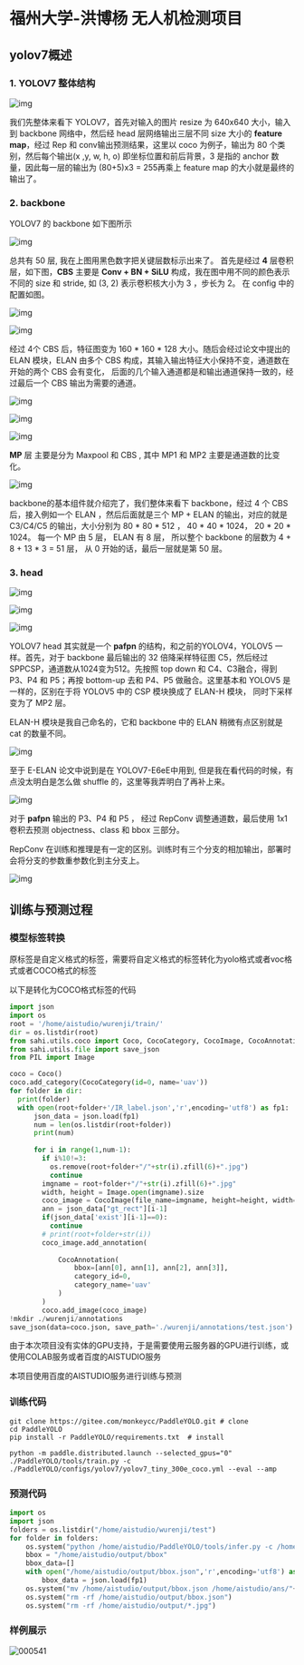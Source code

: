 # 福州大学-洪博杨 无人机检测项目

## yolov7概述

### 1. YOLOV7 整体结构

![img](https://github.com/HBY-hub/uav_detection/blob/master/img/e69186f0cbe46371a5aedbb20d6b6f8.png)



我们先整体来看下 YOLOV7，首先对输入的图片 resize 为 640x640 大小，输入到 backbone 网络中，然后经 head 层网络输出三层不同 size 大小的 **feature map**，经过 Rep 和 conv输出预测结果，这里以 coco 为例子，输出为 80 个类别，然后每个输出(x ,y, w, h, o) 即坐标位置和前后背景，3 是指的 anchor 数量，因此每一层的输出为 (80+5)x3 = 255再乘上 feature map 的大小就是最终的输出了。



### 2. backbone

YOLOV7 的 backbone 如下图所示

![img](https://pic2.zhimg.com/80/v2-0ef5b6837f287c20c1e03074ec60f8c1_720w.webp)

总共有 50 层, 我在上图用黑色数字把关键层数标示出来了。
首先是经过 **4** 层卷积层，如下图，**CBS** 主要是 **Conv + BN + SiLU** 构成，我在图中用不同的颜色表示不同的 size 和 stride, 如 (3, 2) 表示卷积核大小为 3 ，步长为 2。 在 config 中的配置如图。



![img](https://github.com/HBY-hub/uav_detection/blob/master/img/1.png)

![img](https://github.com/HBY-hub/uav_detection/blob/master/img/2.png)







经过 4个 CBS 后，特征图变为 160 * 160 * 128 大小。随后会经过论文中提出的 ELAN 模块，ELAN 由多个 CBS 构成，其输入输出特征大小保持不变，通道数在开始的两个 CBS 会有变化， 后面的几个输入通道都是和输出通道保持一致的，经过最后一个 CBS 输出为需要的通道。



![img](https://github.com/HBY-hub/uav_detection/blob/master/img/3.png)



![img](https://pic4.zhimg.com/80/v2-7a61c958f4d64209a5bc94ba59687803_720w.webp)

![img](https://pic2.zhimg.com/80/v2-b5f33f8c851bda6c245921e1cc70f629_720w.webp)

**MP** 层 主要是分为 Maxpool 和 CBS , 其中 MP1 和 MP2 主要是通道数的比变化。

![img](https://github.com/HBY-hub/uav_detection/blob/master/img/4.png)

backbone的基本组件就介绍完了，我们整体来看下 backbone，经过 4 个 CBS 后，接入例如一个 ELAN ，然后后面就是三个 MP + ELAN 的输出，对应的就是 C3/C4/C5 的输出，大小分别为 80 * 80 * 512 ， 40 * 40 * 1024， 20 * 20 * 1024。 每一个 MP 由 5 层， ELAN 有 8 层， 所以整个 backbone 的层数为 4 + 8 + 13 * 3 = 51 层， 从 0 开始的话，最后一层就是第 50 层。

### 3. head



![img](https://pic3.zhimg.com/80/v2-f9abc72be912e63bd51771030867532e_720w.webp)

![img](https://pic2.zhimg.com/80/v2-dd65194515f4637117ecba3ae20a49d1_720w.webp)

![img](https://pic2.zhimg.com/80/v2-3b8b49de2970b255217b848c146bbbdd_720w.webp)





YOLOV7 head 其实就是一个 **pafpn** 的结构，和之前的YOLOV4，YOLOV5 一样。首先，对于 backbone 最后输出的 32 倍降采样特征图 C5，然后经过 SPPCSP，通道数从1024变为512。先按照 top down 和 C4、C3融合，得到 P3、P4 和 P5；再按 bottom-up 去和 P4、P5 做融合。这里基本和 YOLOV5 是一样的，区别在于将 YOLOV5 中的 CSP 模块换成了 ELAN-H 模块， 同时下采样变为了 MP2 层。

ELAN-H 模块是我自己命名的，它和 backbone 中的 ELAN 稍微有点区别就是 cat 的数量不同。



![img](https://github.com/HBY-hub/uav_detection/blob/master/img/5.png)



至于 E-ELAN 论文中说到是在 YOLOV7-E6eE中用到, 但是我在看代码的时候，有点没太明白是怎么做 shuffle 的，这里等我弄明白了再补上来。



![img](https://github.com/HBY-hub/uav_detection/blob/master/img/6.png)



对于 **pafpn** 输出的 P3、P4 和 P5 ， 经过 RepConv 调整通道数，最后使用 1x1 卷积去预测 objectness、class 和 bbox 三部分。

RepConv 在训练和推理是有一定的区别。训练时有三个分支的相加输出，部署时会将分支的参数重参数化到主分支上。

![img](https://github.com/HBY-hub/uav_detection/blob/master/img/7.png)

## 训练与预测过程

### 模型标签转换

原标签是自定义格式的标签，需要将自定义格式的标签转化为yolo格式或者voc格式或者COCO格式的标签

以下是转化为COCO格式标签的代码

``` python
import json
import os
root = '/home/aistudio/wurenji/train/'
dir = os.listdir(root)
from sahi.utils.coco import Coco, CocoCategory, CocoImage, CocoAnnotation
from sahi.utils.file import save_json
from PIL import Image

coco = Coco()
coco.add_category(CocoCategory(id=0, name='uav'))
for folder in dir:
  print(folder)
  with open(root+folder+'/IR_label.json','r',encoding='utf8') as fp1:
      json_data = json.load(fp1)
      num = len(os.listdir(root+folder))
      print(num)
      
      for i in range(1,num-1):
        if i%10!=3:
          os.remove(root+folder+"/"+str(i).zfill(6)+".jpg")
          continue
        imgname = root+folder+"/"+str(i).zfill(6)+".jpg"
        width, height = Image.open(imgname).size
        coco_image = CocoImage(file_name=imgname, height=height, width=width)
        ann = json_data["gt_rect"][i-1]
        if(json_data['exist'][i-1]==0):
          continue
        # print(root+folder+str(i))
        coco_image.add_annotation(
            
            CocoAnnotation(
                bbox=[ann[0], ann[1], ann[2], ann[3]],
                category_id=0,
                category_name='uav'
            )
        )
        coco.add_image(coco_image)
!mkdir ./wurenji/annotations
save_json(data=coco.json, save_path='./wurenji/annotations/test.json')
```

由于本次项目没有实体的GPU支持，于是需要使用云服务器的GPU进行训练，或使用COLAB服务或者百度的AISTUDIO服务

本项目使用百度的AISTUDIO服务进行训练与预测

### 训练代码

``` shel
git clone https://gitee.com/monkeycc/PaddleYOLO.git # clone
cd PaddleYOLO
pip install -r PaddleYOLO/requirements.txt  # install

python -m paddle.distributed.launch --selected_gpus="0" ./PaddleYOLO/tools/train.py -c ./PaddleYOLO/configs/yolov7/yolov7_tiny_300e_coco.yml --eval --amp 
```

### 预测代码

``` python
import os
import json
folders = os.listdir("/home/aistudio/wurenji/test")
for folder in folders:
    os.system("python /home/aistudio/PaddleYOLO/tools/infer.py -c /home/aistudio/PaddleYOLO/configs/yolov7/yolov7_tiny_300e_coco.yml -o weights=/home/aistudio/output/yolov7_tiny_300e_coco/model_final.pdparams --infer_dir=/home/aistudio/wurenji/test/"+folder+" --save_results ./test --visualize False")
    bbox = "/home/aistudio/output/bbox"
    bbox_data=[]
    with open("/home/aistudio/output/bbox.json",'r',encoding='utf8') as fp1:
        bbox_data = json.load(fp1)
    os.system("mv /home/aistudio/output/bbox.json /home/aistudio/ans/"+folder+".json")
    os.system("rm -rf /home/aistudio/output/bbox.json")
    os.system("rm -rf /home/aistudio/output/*.jpg")
```

### 样例展示

![000541](https://github.com/HBY-hub/uav_detection/blob/master/img/000541.jpg)